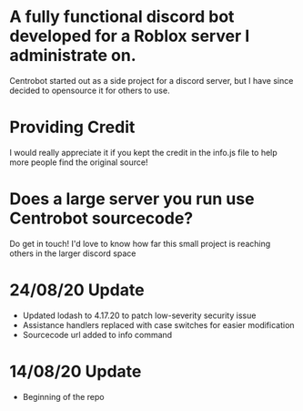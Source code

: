 # A fully functional discord bot developed for a Roblox server I administrate on.
Centrobot started out as a side project for a discord server, but I have since decided to opensource it for others to use.

# Providing Credit
I would really appreciate it if you kept the credit in the info.js file to help more people find the original source!

# Does a large server you run use Centrobot sourcecode?
Do get in touch! I'd love to know how far this small project is reaching others in the larger discord space

# 24/08/20 Update
+ Updated lodash to 4.17.20 to patch low-severity security issue
+ Assistance handlers replaced with case switches for easier modification
+ Sourcecode url added to info command

# 14/08/20 Update
+ Beginning of the repo
